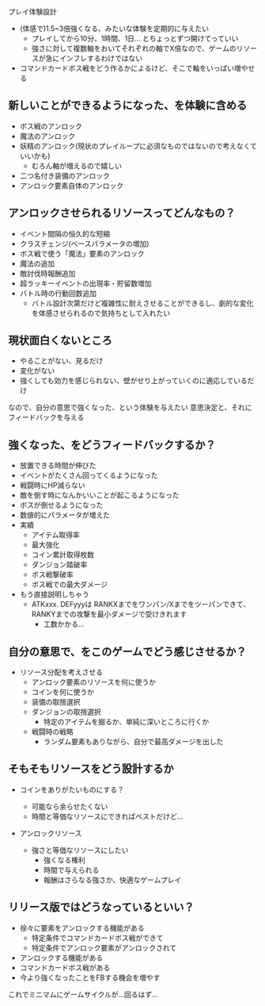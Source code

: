 プレイ体験設計

* (体感で)1.5~3倍強くなる、みたいな体験を定期的に与えたい
  * プレイしてから10分、1時間、1日... とちょっとずつ開けてっていい
  * 強さに対して複数軸をおいてそれぞれの軸でX倍なので、ゲームのリソースが急にインフレするわけではない
* コマンドカードボス戦をどう作るかによるけど、そこで軸をいっぱい増やせる

## 新しいことができるようになった、を体験に含める

* ボス戦のアンロック
* 魔法のアンロック
* 妖精のアンロック(現状のプレイループに必須なものではないので考えなくていいかも)
  * むろん軸が増えるので嬉しい
* 二つ名付き装備のアンロック
* アンロック要素自体のアンロック

## アンロックさせられるリソースってどんなもの？

* イベント間隔の恒久的な短縮
* クラスチェンジ(ベースパラメータの増加)
* ボス戦で使う「魔法」要素のアンロック
* 魔法の追加
* 敵討伐時報酬追加
* 超ラッキーイベントの出現率・貯留数増加
* バトル時の行動回数追加
  * バトル設計次第だけど複雑性に耐えさせることができるし、劇的な変化を体感させられるので気持ちとして入れたい

## 現状面白くないところ

* やることがない、見るだけ
* 変化がない
* 強くしても効力を感じられない、壁がせり上がっていくのに適応しているだけ

なので、自分の意思で強くなった、という体験を与えたい
意思決定と、それにフィードバックを与える

## 強くなった、をどうフィードバックするか？

* 放置できる時間が伸びた
* イベントがたくさん回ってくるようになった
* 戦闘時にHP減らない
* 敵を倒す時になんかいいことが起こるようになった
* ボスが倒せるようになった
* 数値的にパラメータが増えた
* 実績
  * アイテム取得率
  * 最大強化
  * コイン累計取得枚数
  * ダンジョン踏破率
  * ボス戦撃破率
  * ボス戦での最大ダメージ
* もう直接説明しちゃう
  * ATKxxx. DEFyyyは RANKXまでをワンパン/Xまでをツーパンできて、 RANKYまでの攻撃を最小ダメージで受けきれます
    * 工数かかる...

## 自分の意思で、をこのゲームでどう感じさせるか？

* リソース分配を考えさせる
  * アンロック要素のリソースを何に使うか
  * コインを何に使うか
  * 装備の取捨選択
  * ダンジョンの取捨選択
    * 特定のアイテムを掘るか、単純に深いところに行くか
  * 戦闘時の戦略
    * ランダム要素もありながら、自分で最高ダメージを出した

## そもそもリソースをどう設計するか

* コインをありがたいものにする？
  * 可能なら余らせたくない
  * 時間と等価なリソースにできればベストだけど...

* アンロックリソース
  * 強さと等価なリソースにしたい
    * 強くなる権利
    * 時間で与えられる
    * 報酬はさらなる強さか、快適なゲームプレイ

## リリース版ではどうなっているといい？

* 徐々に要素をアンロックする機能がある
  * 特定条件でコマンドカードボス戦ができて
  * 特定条件でアンロック要素がアンロックされて
* アンロックする機能がある
* コマンドカードボス戦がある
* 今より強くなったことをFBする機会を増やす

これでミニマムにゲームサイクルが...回るはず...